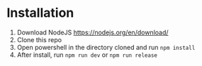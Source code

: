 # Installation

1. Download NodeJS https://nodejs.org/en/download/
2. Clone this repo
3. Open powershell in the directory cloned and run `npm install`
4. After install, run `npm run dev` or `npm run release`
